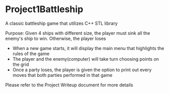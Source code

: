 # Project1Battleship
A classic battleship game that utilizes C++ STL library

Purpose: Given 4 ships with different size, the player must sink all the enemy's ship to win. Otherwise, the player loses

- When a new game starts, it will display the main menu that highlights the rules of the game
- The player and the enemy(computer) will take turn choosing points on the grid
- Once a party loses, the player is given the option to print out every moves that both parties performed in that game

Please refer to the Project Writeup document for more details
